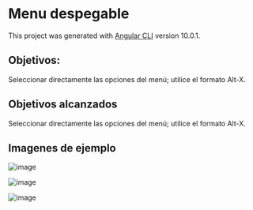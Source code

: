 # Menu despegable

This project was generated with [Angular CLI](https://github.com/angular/angular-cli) version 10.0.1.

## Objetivos:

Seleccionar directamente las opciones del menú; utilice el formato Alt-X.

## Objetivos alcanzados

Seleccionar directamente las opciones del menú; utilice el formato Alt-X.

## Imagenes de ejemplo
![image](https://user-images.githubusercontent.com/73377322/132937704-85872721-11c3-4dfe-a62a-e21596b0ee72.png)

![image](https://user-images.githubusercontent.com/73377322/132937710-e4c8bcd6-4d7c-42b8-a046-46cbd7390e4e.png)

![image](https://user-images.githubusercontent.com/73377322/132937715-e828a9c2-c692-425f-bb9b-8e77ec165d62.png)






